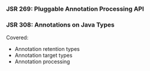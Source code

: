 ### JSR 269: Pluggable Annotation Processing API
### JSR 308: Annotations on Java Types 

Covered:
- Annotation retention types
- Annotation target types
- Annotation processing